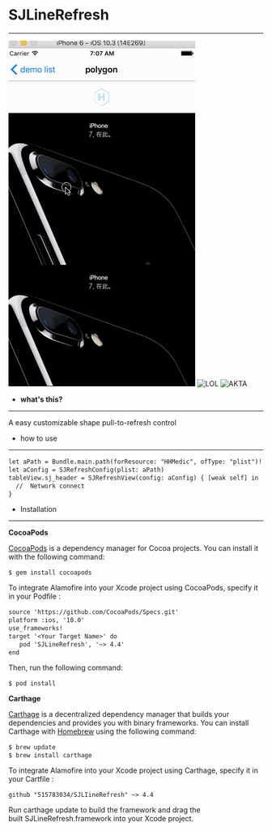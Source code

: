 # SJLineRefresh

***

![pology](./polygon.gif)
![LOL](http://upload-images.jianshu.io/upload_images/988961-5fca72fd4bc6b521.gif?imageMogr2/auto-orient/strip)
![AKTA](http://upload-images.jianshu.io/upload_images/988961-b59f46fdace2c742.gif?imageMogr2/auto-orient/strip)
- **what's this?**
***
A easy customizable shape pull-to-refresh control


- how to use
***
```
let aPath = Bundle.main.path(forResource: "HHMedic", ofType: "plist")!
let aConfig = SJRefreshConfig(plist: aPath)
tableView.sj_header = SJRefreshView(config: aConfig) { [weak self] in
  //  Network connect
}

```


- Installation
***
**CocoaPods**

[CocoaPods](http://cocoapods.org/) is a dependency manager for Cocoa projects. You can install it with the following command:
```
$ gem install cocoapods
```

To integrate Alamofire into your Xcode project using CocoaPods, specify it in your Podfile
:
```
source 'https://github.com/CocoaPods/Specs.git'
platform :ios, '10.0'
use_frameworks!
target '<Your Target Name>' do
   pod 'SJLineRefresh', '~> 4.4'
end
```
Then, run the following command:
```
$ pod install
```

**Carthage**

[Carthage](https://github.com/Carthage/Carthage) is a decentralized dependency manager that builds your dependencies and provides you with binary frameworks.
You can install Carthage with [Homebrew](http://brew.sh/) using the following command:
```
$ brew update
$ brew install carthage
```
To integrate Alamofire into your Xcode project using Carthage, specify it in your Cartfile :
```
github "515783034/SJLIineRefresh" ~> 4.4
```
Run carthage update to build the framework and drag the built SJLineRefresh.framework into your Xcode project.


